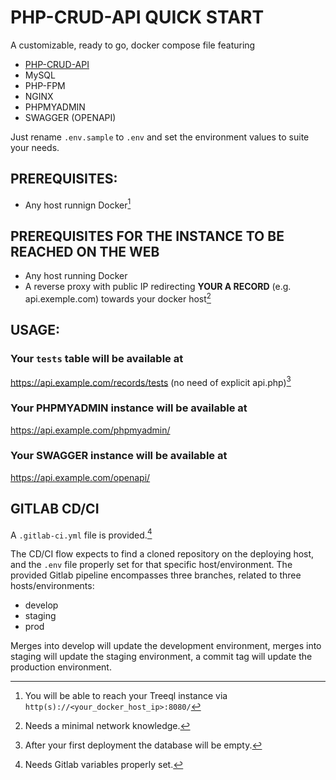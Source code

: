 # PHP-CRUD-API QUICK START
A customizable, ready to go, docker compose file featuring
- [PHP-CRUD-API](https://github.com/mevdschee/php-crud-api)
- MySQL
- PHP-FPM
- NGINX
- PHPMYADMIN
- SWAGGER (OPENAPI)

Just rename `.env.sample` to `.env` and set the environment values to suite your needs.

## PREREQUISITES:
- Any host runnign Docker[^1]
[^1]:You will be able to reach your Treeql instance via `http(s)://<your_docker_host_ip>:8080/`
  
  
## PREREQUISITES FOR THE INSTANCE TO BE REACHED ON THE WEB
- Any host running Docker
- A reverse proxy with public IP redirecting **YOUR A RECORD** (e.g. api.exemple.com) towards your docker host[^2]
[^2]:Needs a minimal network knowledge.

## USAGE:
### Your `tests` table will be available at
https://api.example.com/records/tests (no need of explicit api.php)[^3]
[^3]:After your first deployment the database will be empty.
### Your PHPMYADMIN instance will be available at
https://api.example.com/phpmyadmin/
### Your SWAGGER instance will be available at
https://api.example.com/openapi/

## GITLAB CD/CI
A `.gitlab-ci.yml` file is provided.[^4]
[^4]:Needs Gitlab variables properly set.

The CD/CI flow expects to find a cloned repository on the deploying host, and the `.env` file properly set for that specific host/environment.
The provided Gitlab pipeline encompasses three branches, related to three hosts/environments:
- develop
- staging
- prod

Merges into develop will update the development environment, merges into staging will update the staging environment, a commit tag will update the production environment.
